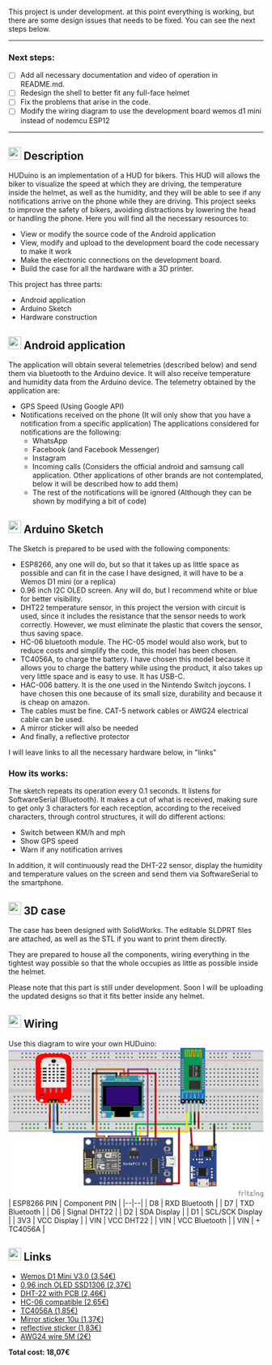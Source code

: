 This project is under development. at this point everything is working, but there are some design issues that needs to be fixed. You can see the next steps below.

------------

### Next steps:
 - [ ] Add all necessary documentation and video of operation in README.md.
 - [ ] Redesign the shell to better fit any full-face helmet
 - [ ] Fix the problems that arise in the code.
 - [ ] Modify the wiring diagram to use the development board wemos d1 mini instead of nodemcu ESP12

------------

## <img src="https://i.ibb.co/QNzSJy4/1024-copia.png" data-canonical-src="https://i.ibb.co/QNzSJy4/1024-copia.png" width="25" height="25" /> Description
HUDuino is an implementation of a HUD for bikers. This HUD will allows the biker to visualize the speed at which they are driving, the temperature inside the helmet, as well as the humidity, and they will be able to see if any notifications arrive on the phone while they are driving. 
This project seeks to improve the safety of bikers, avoiding distractions by lowering the head or handling the phone. 
Here you will find all the necessary resources to: 
 
 - View or modify the source code of the Android application
  - View, modify and upload to the development board the code necessary to make it work 
  - Make the electronic connections on the development board. 
  - Build the case for all the hardware with a 3D printer.

This project has three parts:
 - Android application
 - Arduino Sketch
 - Hardware construction



## <img src="https://upload.wikimedia.org/wikipedia/commons/thumb/f/fc/Android_logo_%282014-2019%29.png/600px-Android_logo_%282014-2019%29.png" data-canonical-src="https://upload.wikimedia.org/wikipedia/commons/thumb/f/fc/Android_logo_%282014-2019%29.png/600px-Android_logo_%282014-2019%29.png" width="25" height="25" /> Android application 
The application will obtain several telemetries (described below) and send them via bluetooth to the Arduino device. It will also receive temperature and humidity data from the Arduino device.
The telemetry obtained by the application are:
- GPS Speed (Using Google API)
- Notifications received on the phone (It will only show that you have a notification from a specific application) The applications considered for notifications are the following:
   - WhatsApp
   - Facebook (and Facebook Messenger)
   - Instagram
   - Incoming calls (Considers the official android and samsung call application. Other applications of other brands are not contemplated, below it will be described how to add them)
   - The rest of the notifications will be ignored (Although they can be shown by modifying a bit of code)

## <img src="https://www.nicepng.com/png/detail/207-2079566_arduino-1-logo-png-transparent-arduino-logo-png.png" data-canonical-src="https://www.nicepng.com/png/detail/207-2079566_arduino-1-logo-png-transparent-arduino-logo-png.png" width="25" height="25" /> Arduino Sketch

The Sketch is prepared to be used with the following components:
- ESP8266, any one will do, but so that it takes up as little space as possible and can fit in the case I have designed, it will have to be a Wemos D1 mini (or a replica)
- 0.96 inch I2C OLED screen. Any will do, but I recommend white or blue for better visibility.
- DHT22 temperature sensor, in this project the version with circuit is used, since it includes the resistance that the sensor needs to work correctly. However, we must eliminate the plastic that covers the sensor, thus saving space.
- HC-06 bluetooth module. The HC-05 model would also work, but to reduce costs and simplify the code, this model has been chosen.
- TC4056A, to charge the battery. I have chosen this model because it allows you to charge the battery while using the product, it also takes up very little space and is easy to use. It has USB-C.
- HAC-006 battery. It is the one used in the Nintendo Switch joycons. I have chosen this one because of its small size, durability and because it is cheap on amazon.
- The cables must be fine. CAT-5 network cables or AWG24 electrical cable can be used.
- A mirror sticker will also be needed
- And finally, a reflective protector

I will leave links to all the necessary hardware below, in "links"
### How its works:
The sketch repeats its operation every 0.1 seconds. It listens for SoftwareSerial (Bluetooth). It makes a cut of what is received, making sure to get only 3 characters for each reception, according to the received characters, through control structures, it will do different actions:
- Switch between KM/h and mph
- Show GPS speed
- Warn if any notification arrives

In addition, it will continuously read the DHT-22 sensor, display the humidity and temperature values on the screen and send them via SoftwareSerial to the smartphone.

 ## <img src="https://www.freepnglogos.com/uploads/wrench/wrench-logo-png-gear-hard-repair-fix--0.png" data-canonical-src="https://www.freepnglogos.com/uploads/wrench/wrench-logo-png-gear-hard-repair-fix--0.png" width="25" height="25" /> 3D case
 The case has been designed with SolidWorks. The editable SLDPRT files are attached, as well as the STL if you want to print them directly.

They are prepared to house all the components, wiring everything in the tightest way possible so that the whole occupies as little as possible inside the helmet.

Please note that this part is still under development. Soon I will be uploading the updated designs so that it fits better inside any helmet.
 ## <img src="https://w7.pngwing.com/pngs/948/752/png-transparent-power-cord-electrical-cable-electrical-wires-cable-others-miscellaneous-text-electrical-wires-cable-thumbnail.png" data-canonical-src="https://w7.pngwing.com/pngs/948/752/png-transparent-power-cord-electrical-cable-electrical-wires-cable-others-miscellaneous-text-electrical-wires-cable-thumbnail.png" width="25" height="25" /> Wiring
 Use this diagram to wire your own HUDuino:
 ![enter image description here](https://raw.githubusercontent.com/weto91/HUDuino2/master/RESOURCES/DOC/ProtoBoard_connections.png)
| ESP8266 PIN | Component PIN  |
|--|--|
| D8 | RXD Bluetooth |
| D7 | TXD Bluetooth |
| D6 | Signal DHT22 |
| D2 | SDA Display |
| D1 | SCL/SCK Display |
| 3V3 | VCC Display |
| VIN | VCC DHT22 |
| VIN | VCC Bluetooth |
| VIN | + TC4056A |

 ## <img src="https://w7.pngwing.com/pngs/789/777/png-transparent-computer-icons-tinyurl-hyperlink-symbol-url-shortening-chain-miscellaneous-text-technic.png" data-canonical-src="https://w7.pngwing.com/pngs/789/777/png-transparent-computer-icons-tinyurl-hyperlink-symbol-url-shortening-chain-miscellaneous-text-technic.png" width="25" height="25" /> Links
- [Wemos D1 Mini V3.0 (3,54€)](https://es.aliexpress.com/item/1005001621784437.html?spm=a2g0o.productlist.0.0.7ca3470fL3Tjxw&algo_pvid=67611696-1d3b-4081-b543-5a0c33e4cd6a&algo_exp_id=67611696-1d3b-4081-b543-5a0c33e4cd6a-0&pdp_ext_f=%7B%22sku_id%22:%2212000016846399621%22%7D&pdp_npi=2@dis!EUR!2.39!1.98!!!1.41!!@2100bb4916682736658158617e1742!12000016846399621!sea&curPageLogUid=pXBOqu7UFDyW)
- [0,96 inch OLED SSD1306 (2,37€)](https://es.aliexpress.com/item/4001028369082.html?spm=a2g0o.productlist.0.0.76581d87iZrQez&algo_pvid=ad3f0086-4147-43a5-90a4-a13214d53591&algo_exp_id=ad3f0086-4147-43a5-90a4-a13214d53591-6&pdp_ext_f=%7B%22sku_id%22:%2210000013573591133%22%7D&pdp_npi=2@dis!EUR!2.05!1.62!!!0.75!!@2100bde316682737848228485e1652!10000013573591133!sea&curPageLogUid=7cHKZu6GKCVn)
- [DHT-22 with PCB (2,46€)](https://es.aliexpress.com/item/33037061522.html?spm=a2g0o.productlist.0.0.2cdc8361tW3RSp&algo_pvid=5b1ef29f-1949-4dbf-be44-6ad1cb44c291&algo_exp_id=5b1ef29f-1949-4dbf-be44-6ad1cb44c291-2&pdp_ext_f=%7B%22sku_id%22:%2267335069429%22%7D&pdp_npi=2@dis!EUR!1.87!1.83!!!0.63!!@0b0a119a16682744707767295ec691!67335069429!sea&curPageLogUid=OeRahkAPFQUo)
- [HC-06 compatible (2,65€)](https://es.aliexpress.com/item/1005004472598061.html?spm=a2g0o.productlist.0.0.73b97c9eXn1oZu&algo_pvid=d0a2c52c-a08c-4e6d-a672-78f453b721e0&algo_exp_id=d0a2c52c-a08c-4e6d-a672-78f453b721e0-3&pdp_ext_f=%7B%22sku_id%22:%2212000029285661878%22%7D&pdp_npi=2@dis!EUR!2.59!2.31!!!!!@0b0a182b16682745338526291ee8f7!12000029285661878!sea&curPageLogUid=Cy27QXzzQIzX)
- [TC4056A (1,85€)](https://es.aliexpress.com/item/1005002925698704.html?spm=a2g0o.productlist.0.0.b1ba258fuYD9ns&algo_pvid=998b2c49-4ff3-4040-b3a1-368deb075bb5&algo_exp_id=998b2c49-4ff3-4040-b3a1-368deb075bb5-0&pdp_ext_f=%7B%22sku_id%22:%2212000027422694098%22%7D&pdp_npi=2@dis!EUR!3.89!2.72!!!2.03!!@2100bdf016682746114102885eb72d!12000027422694098!sea&curPageLogUid=dz225q3W1imp)
- [Mirror sticker 10u (1,37€)](https://es.aliexpress.com/item/1005004340986514.html?spm=a2g0o.productlist.0.0.47c216585laSrf&algo_pvid=62572371-607a-4a63-b486-daa148fc7792&algo_exp_id=62572371-607a-4a63-b486-daa148fc7792-11&pdp_ext_f=%7B%22sku_id%22:%2212000028823906125%22%7D&pdp_npi=2@dis!EUR!6.97!4.18!!!!!@2100bdd816682746720324656ef3f0!12000028823906125!sea&curPageLogUid=AUlcvPsPnDZH)
- [reflective sticker (1,83€)](https://es.aliexpress.com/item/1005002937614641.html?spm=a2g0o.productlist.0.0.6e994883wuTLj9&algo_pvid=d99f8360-8d0c-4a7d-a1bf-903c82f83427&algo_exp_id=d99f8360-8d0c-4a7d-a1bf-903c82f83427-0&pdp_ext_f=%7B%22sku_id%22:%2212000022875656100%22%7D&pdp_npi=2@dis!EUR!3.48!2.27!!!!!@2100bdf116682748125408182e2a79!12000022875656100!sea&curPageLogUid=BnKT2eEYIGgk)
- [AWG24 wire 5M (2€)](https://es.aliexpress.com/item/1005003164183920.html?spm=a2g0o.productlist.0.0.36c67d54R4NPIo&algo_pvid=814afe25-46a6-4b76-b57b-6f4c5cf1b04f&algo_exp_id=814afe25-46a6-4b76-b57b-6f4c5cf1b04f-2&pdp_ext_f=%7B%22sku_id%22:%2212000024441742097%22%7D&pdp_npi=2@dis!EUR!2.0!2.0!!!!!@2100bdd716682748775365983e40be!12000024441742097!sea&curPageLogUid=kwE3AlWTJXoE)


**Total cost: 18,07€**
